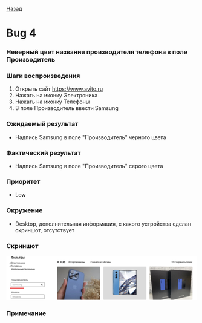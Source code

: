 [Назад](../BUGS.md)

# Bug 4

### Неверный цвет названия производителя телефона в поле Производитель

### Шаги воспроизведения

1. Открыть сайт https://www.avito.ru  
2. Нажать на иконку Электроника  
3. Нажать на иконку Телефоны  
4. В поле Производитель ввести Samsung  

### Ожидаемый результат
* Надпись Samsung в поле "Производитель" черного цвета  

### Фактический результат
*  Надпись Samsung в поле "Производитель" серого цвета  

### Приоритет
* Low  

### Окружение
* Desktop, дополнительная информация, с какого устройства сделан скриншот, отсутствует  
### Скриншот
![bug-4](images/bug-4.png)     
### Примечание
